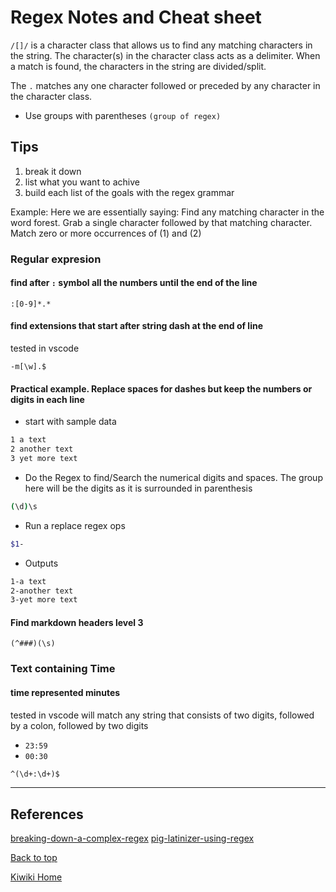 # Regex Notes and Cheat sheet

`/[]/` is a character class that allows us to find any matching characters in the string. The character(s) in the character class acts as a delimiter. When a match is found, the characters in the string are divided/split.

The `.` matches any one character followed or preceded by any character in the character class.

- Use groups with parentheses `(group of regex)`

## Tips

1. break it down
2. list what you want to achive
3. build each list of the goals with the regex grammar

Example:
Here we are essentially saying:
Find any matching character in the word forest.
Grab a single character followed by that matching character.
Match zero or more occurrences of (1) and (2)

### Regular expresion

#### find after `:` symbol all the numbers until the end of the line

`:[0-9]*.*`

#### find extensions that start after string dash at the end of line

tested in vscode

`-m[\w].$`

#### Practical example. Replace spaces for dashes but keep the numbers or digits in each line

- start with sample data

```bash
1 a text
2 another text
3 yet more text
```

- Do the Regex to find/Search the numerical digits and spaces. The group here will be the digits as it is surrounded in parenthesis

```bash
(\d)\s
```

- Run a replace regex ops

```bash
$1-
```

- Outputs

```bash
1-a text
2-another text
3-yet more text
```

#### Find markdown headers level 3

`(^###)(\s)`


### Text containing Time

#### time represented minutes

tested in vscode will match any string that consists of two digits, followed by a colon, followed by two digits

* `23:59`
* `00:30`

```perl
^(\d+:\d+)$
```

---

## References

[breaking-down-a-complex-regex](https://medium.com/better-programming/breaking-down-a-complex-regex-73b6c795a2be)
[pig-latinizer-using-regex](https://aubreeabril.wordpress.com/2018/08/23/pig-latinizer-using-regex/)

[Back to top](#)

[Kiwiki Home](/../../)
